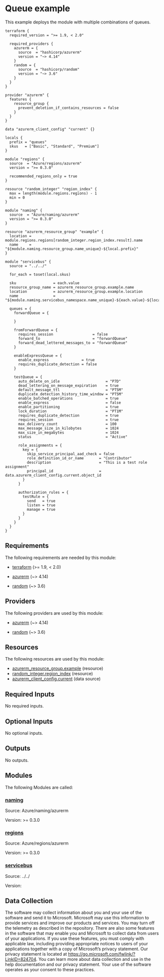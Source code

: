 <!-- BEGIN_TF_DOCS -->
# Queue example

This example deploys the module with multiple combinations of queues.

```hcl
terraform {
  required_version = ">= 1.9, < 2.0"

  required_providers {
    azurerm = {
      source  = "hashicorp/azurerm"
      version = "~> 4.14"
    }
    random = {
      source  = "hashicorp/random"
      version = "~> 3.6"
    }
  }
}

provider "azurerm" {
  features {
    resource_group {
      prevent_deletion_if_contains_resources = false
    }
  }
}

data "azurerm_client_config" "current" {}

locals {
  prefix = "queues"
  skus   = ["Basic", "Standard", "Premium"]
}

module "regions" {
  source  = "Azure/regions/azurerm"
  version = ">= 0.3.0"

  recommended_regions_only = true
}

resource "random_integer" "region_index" {
  max = length(module.regions.regions) - 1
  min = 0
}

module "naming" {
  source  = "Azure/naming/azurerm"
  version = ">= 0.3.0"
}

resource "azurerm_resource_group" "example" {
  location = module.regions.regions[random_integer.region_index.result].name
  name     = "${module.naming.resource_group.name_unique}-${local.prefix}"
}

module "servicebus" {
  source = "../../"

  for_each = toset(local.skus)

  sku                 = each.value
  resource_group_name = azurerm_resource_group.example.name
  location            = azurerm_resource_group.example.location
  name                = "${module.naming.servicebus_namespace.name_unique}-${each.value}-${local.prefix}"

  queues = {
    forwardQueue = {

    }

    fromForwardQueue = {
      requires_session                  = false
      forward_to                        = "forwardQueue"
      forward_dead_lettered_messages_to = "forwardQueue"
    }

    enableExpressQueue = {
      enable_express               = true
      requires_duplicate_detection = false
    }

    testQueue = {
      auto_delete_on_idle                     = "P7D"
      dead_lettering_on_message_expiration    = true
      default_message_ttl                     = "PT5M"
      duplicate_detection_history_time_window = "PT5M"
      enable_batched_operations               = true
      enable_express                          = false
      enable_partitioning                     = true
      lock_duration                           = "PT1M"
      requires_duplicate_detection            = true
      requires_session                        = true
      max_delivery_count                      = 100
      max_message_size_in_kilobytes           = 1024
      max_size_in_megabytes                   = 1024
      status                                  = "Active"

      role_assignments = {
        key = {
          skip_service_principal_aad_check = false
          role_definition_id_or_name       = "Contributor"
          description                      = "This is a test role assignment"
          principal_id                     = data.azurerm_client_config.current.object_id
        }
      }

      authorization_rules = {
        testRule = {
          send   = true
          listen = true
          manage = true
        }
      }
    }
  }
}
```

<!-- markdownlint-disable MD033 -->
## Requirements

The following requirements are needed by this module:

- <a name="requirement_terraform"></a> [terraform](#requirement\_terraform) (>= 1.9, < 2.0)

- <a name="requirement_azurerm"></a> [azurerm](#requirement\_azurerm) (~> 4.14)

- <a name="requirement_random"></a> [random](#requirement\_random) (~> 3.6)

## Providers

The following providers are used by this module:

- <a name="provider_azurerm"></a> [azurerm](#provider\_azurerm) (~> 4.14)

- <a name="provider_random"></a> [random](#provider\_random) (~> 3.6)

## Resources

The following resources are used by this module:

- [azurerm_resource_group.example](https://registry.terraform.io/providers/hashicorp/azurerm/latest/docs/resources/resource_group) (resource)
- [random_integer.region_index](https://registry.terraform.io/providers/hashicorp/random/latest/docs/resources/integer) (resource)
- [azurerm_client_config.current](https://registry.terraform.io/providers/hashicorp/azurerm/latest/docs/data-sources/client_config) (data source)

<!-- markdownlint-disable MD013 -->
## Required Inputs

No required inputs.

## Optional Inputs

No optional inputs.

## Outputs

No outputs.

## Modules

The following Modules are called:

### <a name="module_naming"></a> [naming](#module\_naming)

Source: Azure/naming/azurerm

Version: >= 0.3.0

### <a name="module_regions"></a> [regions](#module\_regions)

Source: Azure/regions/azurerm

Version: >= 0.3.0

### <a name="module_servicebus"></a> [servicebus](#module\_servicebus)

Source: ../../

Version:

<!-- markdownlint-disable-next-line MD041 -->
## Data Collection

The software may collect information about you and your use of the software and send it to Microsoft. Microsoft may use this information to provide services and improve our products and services. You may turn off the telemetry as described in the repository. There are also some features in the software that may enable you and Microsoft to collect data from users of your applications. If you use these features, you must comply with applicable law, including providing appropriate notices to users of your applications together with a copy of Microsoft’s privacy statement. Our privacy statement is located at <https://go.microsoft.com/fwlink/?LinkID=824704>. You can learn more about data collection and use in the help documentation and our privacy statement. Your use of the software operates as your consent to these practices.
<!-- END_TF_DOCS -->